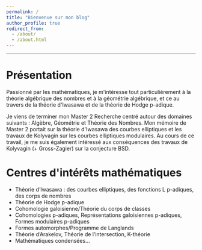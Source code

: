```yaml
---
permalink: /
title: "Bienvenue sur mon blog"
author_profile: true
redirect_from: 
  - /about/
  - /about.html
---
```

---

Présentation
======
Passionné par les mathématiques, je m'intéresse tout particulièrement à la théorie algébrique des nombres et à la géométrie algébrique, et ce au travers de la théorie d'Iwasawa et de la théorie de Hodge p-adique.  

Je viens de terminer mon Master 2 Recherche centré autour des domaines suivants : Algèbre, Géométrie et Théorie des Nombres. Mon mémoire de Master 2 portait sur la théorie d'Iwasawa des courbes elliptiques et les travaux de Kolyvagin sur les courbes elliptiques modulaires. Au cours de ce travail, je me suis également intéressé aux conséquences des travaux de Kolyvagin (+ Gross-Zagier) sur la conjecture BSD.

Centres d'intérêts mathématiques
======
- Théorie d’Iwasawa : des courbes elliptiques, des fonctions L p-adiques, des corps de nombres  
- Théorie de Hodge p-adique  
- Cohomologie galoisienne/Théorie du corps de classes  
- Cohomologies p-adiques, Représentations galoisiennes p-adiques, Formes modulaires p-adiques  
- Formes automorphes/Programme de Langlands  
- Théorie d’Arakelov, Théorie de l’intersection, K-théorie  
- Mathématiques condensées...